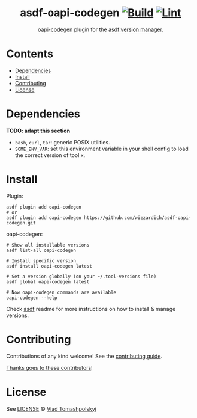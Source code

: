 <div align="center">

# asdf-oapi-codegen [![Build](https://github.com/wizzardich/asdf-oapi-codegen/actions/workflows/build.yml/badge.svg)](https://github.com/wizzardich/asdf-oapi-codegen/actions/workflows/build.yml) [![Lint](https://github.com/wizzardich/asdf-oapi-codegen/actions/workflows/lint.yml/badge.svg)](https://github.com/wizzardich/asdf-oapi-codegen/actions/workflows/lint.yml)


[oapi-codegen](https://github.com/deepmap/oapi-codegen) plugin for the [asdf version manager](https://asdf-vm.com).

</div>

# Contents

- [Dependencies](#dependencies)
- [Install](#install)
- [Contributing](#contributing)
- [License](#license)

# Dependencies

**TODO: adapt this section**

- `bash`, `curl`, `tar`: generic POSIX utilities.
- `SOME_ENV_VAR`: set this environment variable in your shell config to load the correct version of tool x.

# Install

Plugin:

```shell
asdf plugin add oapi-codegen
# or
asdf plugin add oapi-codegen https://github.com/wizzardich/asdf-oapi-codegen.git
```

oapi-codegen:

```shell
# Show all installable versions
asdf list-all oapi-codegen

# Install specific version
asdf install oapi-codegen latest

# Set a version globally (on your ~/.tool-versions file)
asdf global oapi-codegen latest

# Now oapi-codegen commands are available
oapi-codegen --help
```

Check [asdf](https://github.com/asdf-vm/asdf) readme for more instructions on how to
install & manage versions.

# Contributing

Contributions of any kind welcome! See the [contributing guide](contributing.md).

[Thanks goes to these contributors](https://github.com/wizzardich/asdf-oapi-codegen/graphs/contributors)!

# License

See [LICENSE](LICENSE) © [Vlad Tomashpolskyi](https://github.com/wizzardich/)
